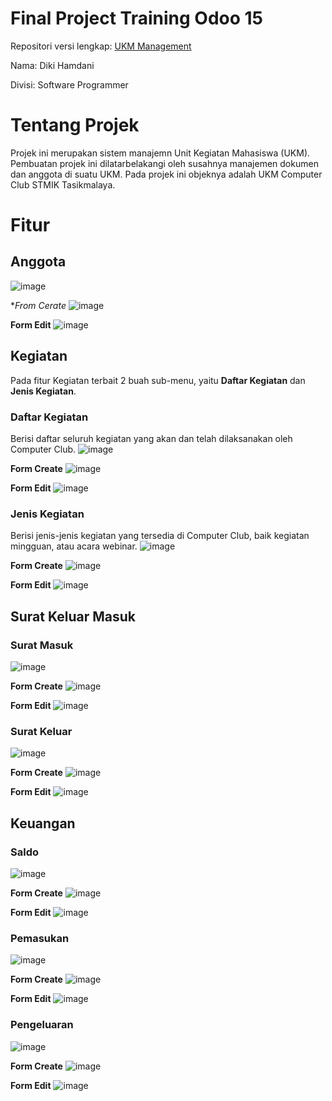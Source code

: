 # Final Project Training Odoo 15
Repositori versi lengkap: [UKM Management](https://github.com/Dikihmd01/ukm-management)

Nama: Diki Hamdani

Divisi: Software Programmer

# Tentang Projek
Projek ini merupakan sistem manajemn Unit Kegiatan Mahasiswa (UKM). Pembuatan projek ini dilatarbelakangi oleh susahnya manajemen dokumen dan anggota di suatu UKM. Pada projek ini objeknya adalah UKM Computer Club STMIK Tasikmalaya.

# Fitur
## Anggota
![image](https://user-images.githubusercontent.com/36911342/189931893-cea14e05-331e-4ccd-9830-e93cb297139d.png)

**From Cerate*
![image](https://user-images.githubusercontent.com/36911342/189932889-fb1a8832-c859-4e62-a244-737a4a6a12df.png)


**Form Edit**
![image](https://user-images.githubusercontent.com/36911342/189932551-03266837-07c4-4bc3-8534-70fad64198d4.png)

## Kegiatan
Pada fitur Kegiatan terbait 2 buah sub-menu, yaitu **Daftar Kegiatan** dan **Jenis Kegiatan**.
### Daftar Kegiatan
Berisi daftar seluruh kegiatan yang akan dan telah dilaksanakan oleh Computer Club.
![image](https://user-images.githubusercontent.com/36911342/189932077-6b7af7b5-223e-40a2-890a-73cf92145a09.png)

**Form Create**
![image](https://user-images.githubusercontent.com/36911342/189933205-f2f5cc6d-a752-4c3d-89e5-71c4fe2be8f6.png)

**Form Edit**
![image](https://user-images.githubusercontent.com/36911342/189933551-5c9e7afc-3e1e-4373-8a22-8057967c8b77.png)


### Jenis Kegiatan
Berisi jenis-jenis kegiatan yang tersedia di Computer Club, baik kegiatan mingguan, atau acara webinar.
![image](https://user-images.githubusercontent.com/36911342/189932125-cc668c68-b4a9-428a-b700-bcf64491a829.png)

**Form Create**
![image](https://user-images.githubusercontent.com/36911342/189933721-5baa39e4-c698-45e1-8fd6-4fc396001d4c.png)

**Form Edit**
![image](https://user-images.githubusercontent.com/36911342/189933791-0a45fa6d-1fa4-4e62-97dd-7c816a38a863.png)


## Surat Keluar Masuk
### Surat Masuk
![image](https://user-images.githubusercontent.com/36911342/189932222-37941934-30ed-4790-a1ae-d9a272948deb.png)

**Form Create**
![image](https://user-images.githubusercontent.com/36911342/189933984-f73148d1-1fa4-4e35-b792-117d4ada80b4.png)

**Form Edit**
![image](https://user-images.githubusercontent.com/36911342/189934096-ef57ed9b-4404-44ba-886e-0c7053692108.png)


### Surat Keluar
![image](https://user-images.githubusercontent.com/36911342/189932291-6289216a-748e-49d7-b258-68b93ee1a10b.png)

**Form Create**
![image](https://user-images.githubusercontent.com/36911342/189934209-f6e011ef-5318-4557-9998-f11f61c3fe1a.png)

**Form Edit**
![image](https://user-images.githubusercontent.com/36911342/189934291-a5d4d8aa-58bb-49de-9a4f-a9ef57037f7b.png)

## Keuangan
### Saldo
![image](https://user-images.githubusercontent.com/36911342/189934573-dacfe5b1-3a19-4ca1-9f94-92dad5339816.png)

**Form Create**
![image](https://user-images.githubusercontent.com/36911342/189938751-e3621d6e-2521-4857-b6f2-5668dbb2d2f3.png)

**Form Edit**
![image](https://user-images.githubusercontent.com/36911342/189934749-56f99c92-1a96-450a-a121-3c946dd0ca30.png)

### Pemasukan
![image](https://user-images.githubusercontent.com/36911342/189934813-fc7c9d60-fd94-4ad6-914b-7e4f4183cf01.png)

**Form Create**
![image](https://user-images.githubusercontent.com/36911342/189934889-a38994b8-1009-43f6-9008-ae0f0ce91632.png)

**Form Edit**
![image](https://user-images.githubusercontent.com/36911342/189934982-b7be0eef-f246-4013-8ca3-b62a68ba6c17.png)

### Pengeluaran
![image](https://user-images.githubusercontent.com/36911342/189935086-d4802e5f-094f-4ad3-8e91-58dd0a551cfe.png)

**Form Create**
![image](https://user-images.githubusercontent.com/36911342/189935177-246e6c8a-0646-429d-b8a4-41538b6bcee2.png)

**Form Edit**
![image](https://user-images.githubusercontent.com/36911342/189935244-ff4af2b9-a86b-41d8-a069-92dd790f9ad3.png)
